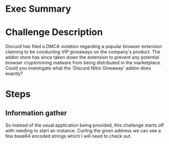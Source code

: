 # Exec Summary


# Challenge Description

Discurd has filed a DMCA violation regarding a popular browser extension claiming to be conducting VIP giveaways on the company's product. The addon store has since taken down the extension to prevent any potential browser cryptomining malware from being distributed in the marketplace. Could you investigate what the 'Discurd Nitro Giveaway' addon does exactly?

# Steps

## Information gather

So instead of the usual application being provided, this challenge starts off with needing to start an instance. Curling the given address we can see a few base64 encoded strings which I will need to check out.

